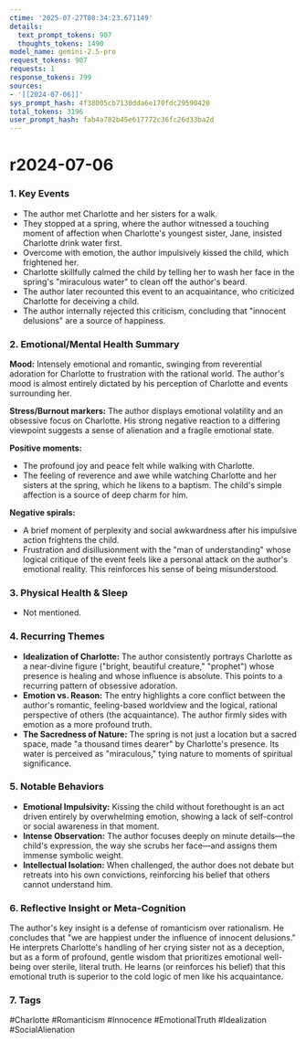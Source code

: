 ```yaml
---
ctime: '2025-07-27T08:34:23.671149'
details:
  text_prompt_tokens: 907
  thoughts_tokens: 1490
model_name: gemini-2.5-pro
request_tokens: 907
requests: 1
response_tokens: 799
sources:
- '[[2024-07-06]]'
sys_prompt_hash: 4f38005cb7130dda6e170fdc29590420
total_tokens: 3196
user_prompt_hash: fab4a782b45e617772c36fc26d33ba2d
---
```

# r2024-07-06

### 1. Key Events
*   The author met Charlotte and her sisters for a walk.
*   They stopped at a spring, where the author witnessed a touching moment of affection when Charlotte's youngest sister, Jane, insisted Charlotte drink water first.
*   Overcome with emotion, the author impulsively kissed the child, which frightened her.
*   Charlotte skillfully calmed the child by telling her to wash her face in the spring's "miraculous water" to clean off the author's beard.
*   The author later recounted this event to an acquaintance, who criticized Charlotte for deceiving a child.
*   The author internally rejected this criticism, concluding that "innocent delusions" are a source of happiness.

### 2. Emotional/Mental Health Summary
**Mood:**
Intensely emotional and romantic, swinging from reverential adoration for Charlotte to frustration with the rational world. The author's mood is almost entirely dictated by his perception of Charlotte and events surrounding her.

**Stress/Burnout markers:**
The author displays emotional volatility and an obsessive focus on Charlotte. His strong negative reaction to a differing viewpoint suggests a sense of alienation and a fragile emotional state.

**Positive moments:**
*   The profound joy and peace felt while walking with Charlotte.
*   The feeling of reverence and awe while watching Charlotte and her sisters at the spring, which he likens to a baptism. The child's simple affection is a source of deep charm for him.

**Negative spirals:**
*   A brief moment of perplexity and social awkwardness after his impulsive action frightens the child.
*   Frustration and disillusionment with the "man of understanding" whose logical critique of the event feels like a personal attack on the author's emotional reality. This reinforces his sense of being misunderstood.

### 3. Physical Health & Sleep
*   Not mentioned.

### 4. Recurring Themes
*   **Idealization of Charlotte:** The author consistently portrays Charlotte as a near-divine figure ("bright, beautiful creature," "prophet") whose presence is healing and whose influence is absolute. This points to a recurring pattern of obsessive adoration.
*   **Emotion vs. Reason:** The entry highlights a core conflict between the author's romantic, feeling-based worldview and the logical, rational perspective of others (the acquaintance). The author firmly sides with emotion as a more profound truth.
*   **The Sacredness of Nature:** The spring is not just a location but a sacred space, made "a thousand times dearer" by Charlotte's presence. Its water is perceived as "miraculous," tying nature to moments of spiritual significance.

### 5. Notable Behaviors
*   **Emotional Impulsivity:** Kissing the child without forethought is an act driven entirely by overwhelming emotion, showing a lack of self-control or social awareness in that moment.
*   **Intense Observation:** The author focuses deeply on minute details—the child's expression, the way she scrubs her face—and assigns them immense symbolic weight.
*   **Intellectual Isolation:** When challenged, the author does not debate but retreats into his own convictions, reinforcing his belief that others cannot understand him.

### 6. Reflective Insight or Meta-Cognition
The author's key insight is a defense of romanticism over rationalism. He concludes that "we are happiest under the influence of innocent delusions." He interprets Charlotte's handling of her crying sister not as a deception, but as a form of profound, gentle wisdom that prioritizes emotional well-being over sterile, literal truth. He learns (or reinforces his belief) that this emotional truth is superior to the cold logic of men like his acquaintance.

### 7. Tags
#Charlotte #Romanticism #Innocence #EmotionalTruth #Idealization #SocialAlienation
